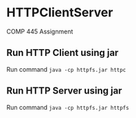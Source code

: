 # HTTPClientServer
COMP 445 Assignment

## Run HTTP Client using jar

Run command  `java -cp httpfs.jar httpc`

## Run HTTP Server using jar
Run command  `java -cp httpfs.jar httpfs`
